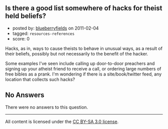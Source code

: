 ## Is there a good list somewhere of hacks for theist held beliefs?

- posted by: [blueberryfields](https://stackexchange.com/users/-1/240-blueberryfields) on 2011-02-04
- tagged: `resources-references`
- score: 0

Hacks, as in, ways to cause theists to behave in unusual ways, as a result of their beliefs, possibly but not necessarily to the benefit of the hacker.

Some examples I've seen include calling up door-to-door preachers and signing up your atheist friend to receive a call, or ordering large numbers of free bibles as a prank. I'm wondering if there is a site/book/twitter feed, any location that collects such hacks?

## No Answers

There were no answers to this question.


---

All content is licensed under the [CC BY-SA 3.0 license](https://creativecommons.org/licenses/by-sa/3.0/).
